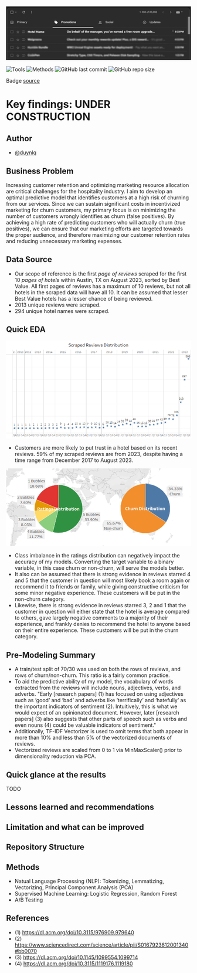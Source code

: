 ![banner](images/hotel_incentive.png)

![Tools](https://img.shields.io/badge/Tools-Python,_SQL,_Tableau-yellow)
![Methods](https://img.shields.io/badge/Methods-Webscraping,_EDA,_NLP,_Gridsearch,_PCA,_Logistic_Regression,_Random_Forest-red)
![GitHub last commit](https://img.shields.io/github/last-commit/duynlq/scraped-reviews-customer-churn-prediction)
![GitHub repo size](https://img.shields.io/github/repo-size/duynlq/scraped-reviews-customer-churn-prediction)

Badge [source](https://shields.io/)

# Key findings: UNDER CONSTRUCTION

## Author
- [@duynlq](https://github.com/duynlq)

## Business Problem

Increasing customer retention and optimizing marketing resource allocation are critical challenges for the hospitality industry. I aim to develop an optimal predictive model that identifies customers at a high risk of churning from our services. Since we can sustain significant costs in incentivized marketing for churn customers, my primary focus is on minimizing the number of customers wrongly identifies as churn (false positives). By achieving a high rate of predicting customers who will actually churn (true positives), we can ensure that our marketing efforts are targeted towards the proper audience, and therefore maximizing our customer retention rates and reducing unnecessary marketing expenses.

## Data Source

- Our scope of reference is the first *page of reviews* scraped for the first 10 *pages of hotels* within Austin, TX on August 2023, sorted by Best Value. All first pages of reviews has a maximum of 10 reviews, but not all hotels in the scraped data will have all 10. It can be assumed that lesser Best Value hotels has a lesser chance of being reviewed.
- 2013 unique reviews were scraped.
- 294 unique hotel names were scraped.

## Quick EDA
![reviews distribution](images/scraped_reviews_distribution.png)
- Customers are more likely to put trust in a hotel based on its recent reviews. 59% of my scraped reviews are from 2023, despite having a time range from December 2017 to August 2023.

![class distribution](images/class_distribution.png)
- Class imbalance in the ratings distribution can negatively impact the accuracy of my models. Converting the target variable to a binary variable, in this case churn or non-churn, will serve the models better.
- It also can be assumed that there is strong evidence in reviews starred 4 and 5 that the customer in question will most likely book a room again or recommend it to friends or family, while giving constructive criticism for some minor negative experience. These customers will be put in the non-churn category.
- Likewise, there is strong evidence in reviews starred 3, 2 and 1 that the customer in question will either state that the hotel is average compared to others, gave largely negative comments to a majority of their experience, and frankly denies to recommend the hotel to anyone based on their entire experience. These customers will be put in the churn category.

## Pre-Modeling Summary
- A train/test split of 70/30 was used on both the rows of reviews, and rows of churn/non-churn. This ratio is a fairly common practice.
- To aid the predictive ability of my model, the vocabulary of words extracted from the reviews will include nouns, adjectives, verbs, and adverbs. "Early [research papers] (1) has focused on using adjectives such as ‘good’ and ‘bad’ and adverbs like ‘terrifically’ and ‘hatefully’ as the important indicators of sentiment (2). Intuitively, this is what we would expect of an opinionated document. However, later [research papers] (3) also suggests that other parts of speech such as verbs and even nouns (4) could be valuable indicators of sentiment."
- Additionally, TF-IDF Vectorizer is used to omit terms that both appear in more than 10% and less than 5% of the vectorized documents of reviews.
- Vectorized reviews are scaled from 0 to 1 via MinMaxScaler() prior to dimensionality reduction via PCA.

## Quick glance at the results
TODO

## Lessons learned and recommendations

## Limitation and what can be improved


## Repository Structure

## Methods
- Natual Language Processing (NLP): Tokenizing, Lemmatizing, Vectorizing, Principal Component Analysis (PCA)
- Supervised Machine Learning: Logistic Regression, Random Forest
- A/B Testing

## References
- (1) https://dl.acm.org/doi/10.3115/976909.979640
- (2) https://www.sciencedirect.com/science/article/pii/S0167923612001340#bb0070
- (3) https://dl.acm.org/doi/10.1145/1099554.1099714
- (4) https://dl.acm.org/doi/10.3115/1119176.1119180
